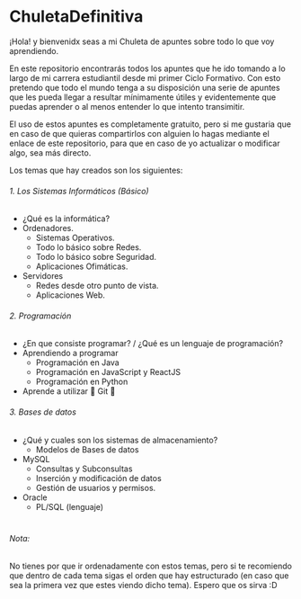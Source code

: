 # ChuletaDefinitiva

¡Hola! y bienvenidx seas a mi Chuleta de apuntes sobre todo lo que voy aprendiendo.

En este repositorio encontrarás todos los apuntes que he ido tomando a lo largo de mi carrera estudiantil desde mi primer Ciclo Formativo. Con esto pretendo que todo el mundo tenga a su disposición una serie de apuntes que les pueda llegar a resultar mínimamente útiles y evidentemente que puedas aprender o al menos entender lo que intento transimitir.

El uso de estos apuntes es completamente gratuito, pero si me gustaria que en caso de que quieras compartirlos con alguien lo hagas mediante el enlace de este repositorio, para que en caso de yo actualizar o modificar algo, sea más directo.

Los temas que hay creados son los siguientes:

###### 1. Los Sistemas Informáticos (Básico)
- ¿Qué es la informática?
- Ordenadores.
  - Sistemas Operativos.
  - Todo lo básico sobre Redes.
  - Todo lo básico sobre Seguridad.
  - Aplicaciones Ofimáticas.
- Servidores
  - Redes desde otro punto de vista.
  - Aplicaciones Web. 
###### 2. Programación

- ¿En que consiste programar? / ¿Qué es un lenguaje de programación?
- Aprendiendo a programar
    - Programación en Java
    - Programación en JavaScript y ReactJS
    - Programación en Python
- Aprende a utilizar :star2: Git :star2:

###### 3. Bases de datos

- ¿Qué y cuales son los sistemas de almacenamiento?
  - Modelos de Bases de datos
- MySQL
    - Consultas y Subconsultas
    - Inserción y modificación de datos
    - Gestión de usuarios y permisos.
- Oracle
    - PL/SQL (lenguaje)

#
###### Nota: 
No tienes por que ir ordenadamente con estos temas, pero si te recomiendo que dentro de cada tema sigas el orden que hay estructurado (en caso que sea la primera vez que estes viendo dicho tema). Espero que os sirva :D
